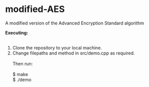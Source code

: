 # modified-AES
A modified version of the Advanced Encryption Standard algorithm

<b>Executing:</b> <br> <br>
1. Clone the repository to your local machine. <br>
2. Change filepaths and method in src/demo.cpp as required. <br><br>
Then run: <br> <br>
$ make <br>
$ ./demo
